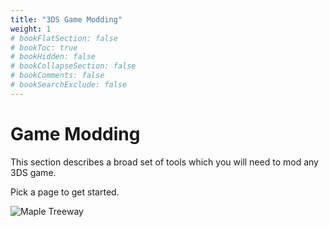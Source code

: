 ```yaml
---
title: "3DS Game Modding"
weight: 1
# bookFlatSection: false
# bookToc: true
# bookHidden: false
# bookCollapseSection: false
# bookComments: false
# bookSearchExclude: false
---
```


# Game Modding

This section describes a broad set of tools which you will need to mod any 3DS game.

Pick a page to get started.

![Maple Treeway](/mario.jpg)
